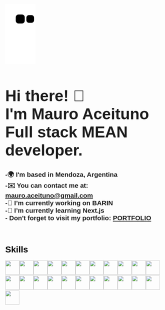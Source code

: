 <img
  src="https://raw.githubusercontent.com/ghosharnab00/ghosharnab00/output/github-contribution-grid-snake.svg"
  alt=""
/>
<h1
  style="
    font-family: 'Franklin Gothic Medium', 'Arial Narrow', Arial, sans-serif;
    font-size: 50px;
  "
>
  Hi there! 👋 <br />
  I'm Mauro Aceituno <br />
  Full stack MEAN developer.
</h1>
<h2
  style="
    font-family: 'Franklin Gothic Medium', 'Arial Narrow', Arial, sans-serif;
  "
>
  -🌍 I'm based in Mendoza, Argentina <br />
  -✉️ You can contact me at:
  <a href="mailto:mauro.aceituno@gmail.com">mauro.aceituno@gmail.com</a><br />
  -🔭 I’m currently working on BARIN <br />
  -🌱 I’m currently learning Next.js <br />
  - Don't forget to visit my portfolio:
  <a href="https://portfolio-mauro-aceituno.vercel.app/">PORTFOLIO</a>
</h2>
<br />

<h1
  style="
    color: black;
    text-shadow: 1px 2px 1px whitesmoke;
    font-family: 'Franklin Gothic Medium', 'Arial Narrow', Arial, sans-serif;
  "
>
  Skills
</h1>
<div style="display: inline">
  <img
    style="height: 45px; width: 45px"
    src="https://user-images.githubusercontent.com/25181517/183890595-779a7e64-3f43-4634-bad2-eceef4e80268.png"
    alt=""
  /><img
    style="height: 45px; width: 45px"
    src="https://user-images.githubusercontent.com/25181517/117201156-9a724800-adec-11eb-9a9d-3cd0f67da4bc.png"
    alt=""
  /><img
    style="height: 45px; width: 45px"
    src="https://user-images.githubusercontent.com/25181517/117447155-6a868a00-af3d-11eb-9cfe-245df15c9f3f.png"
    alt=""
  /><img
    style="height: 45px; width: 45px"
    src="https://user-images.githubusercontent.com/25181517/192158954-f88b5814-d510-4564-b285-dff7d6400dad.png"
    alt=""
  /><img
    style="height: 45px; width: 45px"
    src="https://user-images.githubusercontent.com/25181517/183897015-94a058a6-b86e-4e42-a37f-bf92061753e5.png"
    alt=""
  /><img
    style="height: 45px; width: 45px"
    src="https://user-images.githubusercontent.com/25181517/183898674-75a4a1b1-f960-4ea9-abcb-637170a00a75.png"
    alt=""
  /><img
    style="height: 45px; width: 45px"
    src="https://user-images.githubusercontent.com/25181517/183898054-b3d693d4-dafb-4808-a509-bab54cf5de34.png"
    alt=""
  /><img
    style="height: 45px; width: 45px"
    src="https://user-images.githubusercontent.com/25181517/183859966-a3462d8d-1bc7-4880-b353-e2cbed900ed6.png"
    alt=""
  /><img
    style="height: 45px; width: 45px"
    src="https://user-images.githubusercontent.com/25181517/183568594-85e280a7-0d7e-4d1a-9028-c8c2209e073c.png"
    alt=""
  /><img
    style="height: 45px; width: 45px"
    src="https://user-images.githubusercontent.com/25181517/182884177-d48a8579-2cd0-447a-b9a6-ffc7cb02560e.png"
    alt=""
  /><img
    style="height: 45px; width: 45px"
    src="https://user-images.githubusercontent.com/25181517/183890598-19a0ac2d-e88a-4005-a8df-1ee36782fde1.png"
    alt=""
  /><img
    style="height: 45px; width: 45px"
    src="https://user-images.githubusercontent.com/25181517/121401671-49102800-c959-11eb-9f6f-74d49a5e1774.png"
    alt=""
  /><img
    style="height: 45px; width: 45px"
    src="https://user-images.githubusercontent.com/25181517/183049794-a3dfaddd-22ee-4ffe-b0b4-549ccd4879f9.png"
    alt=""
  /><img
    style="height: 45px; width: 45px"
    src="https://user-images.githubusercontent.com/25181517/187955008-981340e6-b4cc-441b-80cf-7a5e94d29e7e.png"
    alt=""
  /><img
    style="height: 45px; width: 45px"
    src="https://user-images.githubusercontent.com/25181517/187070862-03888f18-2e63-4332-95fb-3ba4f2708e59.png"
    alt=""
  /><img
    style="height: 45px; width: 45px"
    src="https://user-images.githubusercontent.com/25181517/192107858-fe19f043-c502-4009-8c47-476fc89718ad.png"
    alt=""
  /><img
    style="height: 45px; width: 45px"
    src="https://user-images.githubusercontent.com/25181517/192108891-d86b6220-e232-423a-bf5f-90903e6887c3.png"
    alt=""
  /><img
    style="height: 45px; width: 45px"
    src="https://user-images.githubusercontent.com/25181517/192109061-e138ca71-337c-4019-8d42-4792fdaa7128.png"
    alt=""
  /><img
    style="height: 45px; width: 45px"
    src="https://user-images.githubusercontent.com/25181517/183912952-83784e94-629d-4c34-a961-ae2ae795b662.png"
    alt=""
  /><img
    style="height: 45px; width: 45px"
    src="https://user-images.githubusercontent.com/25181517/192158956-48192682-23d5-4bfc-9dfb-6511ade346bc.png"
    alt=""
  /><img
    style="height: 45px; width: 45px"
    src="https://user-images.githubusercontent.com/25181517/189716855-2c69ca7a-5149-4647-936d-780610911353.png"
    alt=""
  /><img
    style="height: 45px; width: 45px"
    src="https://user-images.githubusercontent.com/25181517/189715289-df3ee512-6eca-463f-a0f4-c10d94a06b2f.png"
    alt=""
  /><img
    style="height: 45px; width: 45px"
    src="https://user-images.githubusercontent.com/25181517/183896128-ec99105a-ec1a-4d85-b08b-1aa1620b2046.png"
    alt=""
  />
</div>
